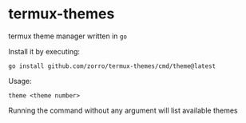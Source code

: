 # termux-themes

termux theme manager written in `go`

Install it by executing:
```
go install github.com/zorro/termux-themes/cmd/theme@latest
```

Usage: 
```
theme <theme number>
```

Running the command without any argument will list available themes
